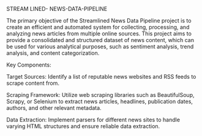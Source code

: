 STREAM LINED- NEWS-DATA-PIPELINE

The primary objective of the Streamlined News Data Pipeline project is to create an efficient and automated system for collecting, processing, and analyzing news articles from multiple online sources. This project aims to provide a consolidated and structured dataset of news content, which can be used for various analytical purposes, such as sentiment analysis, trend analysis, and content categorization.

Key Components:


Target Sources: Identify a list of reputable news websites and RSS feeds to scrape content from.

Scraping Framework: Utilize web scraping libraries such as BeautifulSoup, Scrapy, or Selenium to extract news articles, headlines, publication dates, authors, and other relevant metadata.

Data Extraction: Implement parsers for different news sites to handle varying HTML structures and ensure reliable data extraction.
